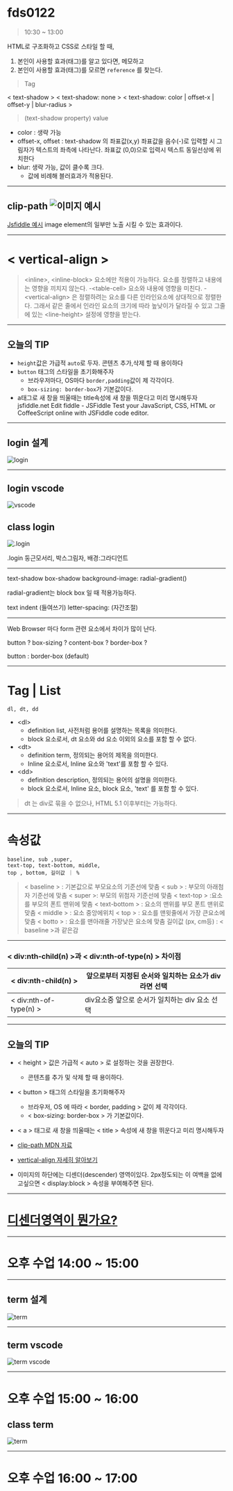 # fds0122

> 10:30 ~ 13:00

HTML로 구조화하고 CSS로 스타일 할 때,

1. 본인이 사용할 효과(태그)를 알고 있다면, 메모하고
2. 본인이 사용할 효과(태그)를 모르면 `reference` 를 찾는다.

> Tag

&lt; text-shadow &gt; 
&lt; text-shadow: none &gt;
&lt; text-shadow: color | offset-x | offset-y | blur-radius &gt;

> (text-shadow property) value

- color : 생략 가능
- offset-x, offset : text-shadow 의 좌표값(x,y) 좌표값을 음수(-)로 입력할 시 그림자가 텍스트의 좌측에 나타난다. 좌표값 (0,0)으로 입력시 텍스트 동일선상에 위치한다  
- blur: 생략 가능, 값이 클수록 크다.
  - 값에 비례해 블러효과가 적용된다.

---
clip-path
![이미지 예시](https://mblogthumb-phinf.pstatic.net/20160705_112/love_junim_1467649950605TwhDN_JPEG/clip-visual.jpg?type=w2)
---

[Jsfiddle 예시](http://jsfiddle.net/davidThomas/36tg0one/)
image element의 일부만 노출 시킬 수 있는 효과이다.

---

# &lt; vertical-align &gt;

>&lt;inline&gt;, &lt;inline-block&gt; 요소에만 적용이 가능하다. 요소를 정렬하고 내용에는 영향을 끼치지 않는다. 
>-&lt;table-cell&gt; 요소와 내용에 영향을 미친다.
>-&lt;vertical-align&gt; 은 정렬하려는 요소를 다른 인라인요소에 상대적으로 정렬한다. 그래서 같은 줄에서 인라인 요소의 크기에 따라 높낮이가 달라질 수 있고 그줄에 있는 &lt;line-height&gt; 설정에 영향을 받는다.

---
## 오늘의 TIP
- <code>height</code>값은 가급적 <code>auto</code>로 두자. 콘텐츠 추가,삭제 할 때 용이하다
- <code>button</code> 태그의 스타일을 초기화해주자
    - 브라우저마다, OS마다 <code>border,padding</code>값이 제 각각이다.
    - <code>box-sizing: border-box</code>가 기본값이다.
- a태그로 새 창을 띄울때는 title속성에 새 창을 뛰운다고 미리 명시해두자
  jsfiddle.net
  Edit fiddle - JSFiddle
  Test your JavaScript, CSS, HTML or CoffeeScript online with JSFiddle code editor.
---
## login 설계
![login](div_class_login.jpg)

---
## login vscode
![vscode](class_login_vscode.png)


## class login
![.login](class_login.jpg)

.login 둥근모서리, 박스그림자, 배경:그라디언트

---

text-shadow
box-shadow
background-image: radial-gradient()

radial-gradient는 block box 일 때 적용가능하다.

text indent	(들여쓰기)
letter-spacing: (자간조절)

---

Web Browser 마다 form 관련 요소에서 차이가 많이 난다.

button ?
box-sizing ?
content-box ?
border-box ?

button : border-box (default)

---
# Tag | List 

	dl, dt, dd

- &lt;dl&gt;
    - definition list, 사전처럼 용어를 설명하는 목록을 의미한다.
    - block 요소로서, dt 요소와 dd 요소 이외의 요소를 포함 할 수 없다.
- &lt;dt&gt;
    - definition term, 정의되는 용어의 제목을 의미한다.
    - Inline 요소로서, Inline 요소와 'text'를 포함 할 수 있다.
- &lt;dd&gt;
    - definition description, 정의되는 용어의 설명을 의미한다.
    - block 요소로서, Inline 요소, block 요소, 'text' 를 포함 할 수 있다.

> dt 는 div로 묶을 수 없으나, HTML 5.1 이후부터는 가능하다.

---

# 속성값

	baseline, sub ,super, 
	text-top, text-bottom, middle,
	top , bottom, 길이값 ｜ %

>&lt; baseline &gt; : 기본값으로 부모요소의 기준선에 맞춤 
>&lt; sub &gt; : 부모의 아래첨자 기준선에 맞춤
>&lt; super &gt;: 부모의 위첨자 기준선에 맞춤
>&lt; text-top &gt; :요소를 부모의 폰트 맨위에 맞춤
>&lt; text-bottom &gt; :  요소의 맨위를 부모 폰트 맨위로 맞춤
>&lt; middle &gt; : 요소 중앙에위치
>&lt; top &gt; : 요소를 맨윗줄에서 가장 큰요소에맞춤
>&lt; botto &gt; : 요소를 맨아래줄 가장낮은 요소에 맞춤
>길이값 (px, cm등) : &lt; baseline &gt;과 같은감

---

### &lt; div:nth-child(n) &gt;과 &lt; div:nth-of-type(n) &gt; 차이점
| &lt; div:nth-child(n) &gt;   | 앞으로부터 지정된 순서와 일치하는 요소가 div라면 선택 |
| ---------------------------- | ------------------------------- |
| &lt; div:nth-of-type(n) &gt; | div요소중 앞으로 순서가 일치하는 div 요소 선택   |

---

## 오늘의 TIP
- &lt; height &gt; 값은 가급적 &lt; auto &gt; 로 설정하는 것을 권장한다. 
  - 콘텐츠를 추가 및 삭제 할 때 용이하다.
- &lt; button &gt;  태그의 스타일을 초기화해주자
  - 브라우저, OS 에 따라 &lt; border, padding &gt; 값이 제 각각이다.
  - &lt; box-sizing: border-box &gt; 가 기본값이다.
- &lt; a &gt; 태그로 새 창을 띄울때는 &lt; title &gt; 속성에 새 창을 뛰운다고 미리 명시해두자

- [clip-path MDN 자료](https://developer.mozilla.org/ko/docs/Web/CSS/clip-path)
- [vertical-align 자세히 알아보기](http://aboooks.tistory.com/171)
- 이미지의 하단에는 디센더(descender) 영역이있다. 2px정도되는 이 여백을 없에고싶으면 &lt; display:block &gt; 속성을 부여해주면 된다. 

---

# [디센더영역이 뭔가요?](http://aboooks.tistory.com/193)

---


# 오후 수업 14:00 ~ 15:00

---

## term 설계
![term](class_term.jpg)

---

## term vscode
![term vscode](class_term_vscode.png)

---
# 오후 수업 15:00 ~ 16:00

## class term
![term](class_term2.jpg)

---

# 오후 수업 16:00 ~ 17:00

